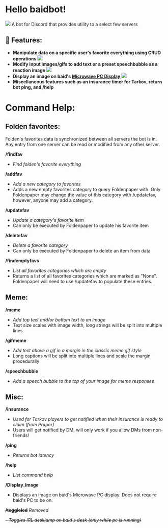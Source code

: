 # Hello baidbot!
![](https://github.com/Git-baid/Microwave-PC-LCD/blob/main/baidbot800x.png)
A bot for Discord that provides utility to a select few servers

## 🤖 Features:
- **Manipulate data on a specific user's favorite everything using CRUD operations**
![](https://raw.githubusercontent.com/CVScholtisek/baidbotDiscord/master/findfavDemonstration.gif)
- **Modify input images/gifs to add text or a preset speechbubble as a reaction image**
![](https://raw.githubusercontent.com/CVScholtisek/baidbotDiscord/master/memeDemonstration.gif)
- **Display an image on baid's [Microwave PC Display](https://github.com/Git-baid/Microwave-PC-LCD/tree/main)**
![](https://github.com/Git-baid/Microwave-PC-LCD/blob/main/20230725_235057.jpg)
- **Miscellaneous features such as an insurance timer for Tarkov, return bot ping, and /help**

# Command Help:
## **Folden favorites:**
Folden's favorites data is synchronized between all servers the bot is in. Any entry from one server can be read or modified from any other server.

**/findfav**

- *Find folden's favorite everything*

**/addfav**

- *Add a new category to favorites*
- Adds a new empty favorites category to query Foldenpaper with. Only Foldenpaper may change the value of this category with /updatefav, however, anyone may add a category.

**/updatefav**

- *Update a category's favorite item*
- Can only be executed by Foldenpaper to update his favorite item

**/deletefav** 

- *Delete a favorite category*
- Can only be executed by Foldenpaper to delete an item from data

**/findemptyfavs**

- *List all favorites categories which are empty*
- Returns a list of all favorites categories which are marked as "None". Foldenpaper will need to use /updatefav to populate these entries.

## **Meme:**

**/meme** 

- *Add top text and/or bottom text to an image*
- Text size scales with image width, long strings will be split into multiple lines

**/gifmeme** 

- *Add text above a gif in a margin in the classic meme gif style*
- Long captions will be split into multiple lines and scale the margin procedurally

**/speechbubble** 

- *Add a speech bubble to the top of your image for meme responses*

## **Misc:**

**/insurance** 

- *Used for Tarkov players to get notified when their insurance is ready to claim (from Prapor)*
- Users will get notified by DM, will only work if you allow DMs from non-friends!

**/ping** 

- *Returns bot latency*

**/help** 

- *List command help*

**/Display_Image**

- Displays an image on baid's Microwave PC display. Does not require baid's PC to be on.

~~**/toggleled**~~ *Removed*

~~- *Toggles IRL desklamp on baid's desk (only while pc is running)*~~
